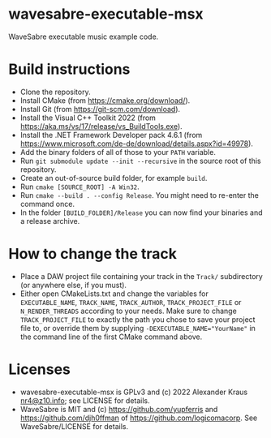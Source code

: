 # wavesabre-executable-msx
WaveSabre executable music example code.

# Build instructions
* Clone the repository.
* Install CMake (from <https://cmake.org/download/>).
* Install Git (from <https://git-scm.com/download>).
* Install the Visual C++ Toolkit 2022 (from <https://aka.ms/vs/17/release/vs_BuildTools.exe>).
* Install the .NET Framework Developer pack 4.6.1 (from <https://www.microsoft.com/de-de/download/details.aspx?id=49978>).
* Add the binary folders of all of those to your `PATH` variable.
* Run `git submodule update --init --recursive` in the source root of this repository.
* Create an out-of-source build folder, for example `build`.
* Run `cmake [SOURCE_ROOT] -A Win32`.
* Run `cmake --build . --config Release`. You might need to re-enter the command once.
* In the folder `[BUILD_FOLDER]/Release` you can now find your binaries and a release archive.

# How to change the track
* Place a DAW project file containing your track in the `Track/` subdirectory (or anywhere else, if you must).
* Either open CMakeLists.txt and change the variables for `EXECUTABLE_NAME`, `TRACK_NAME`, `TRACK_AUTHOR`, `TRACK_PROJECT_FILE` or `N_RENDER_THREADS` according to your needs. Make sure to change `TRACK_PROJECT_FILE` to exactly the path you chose to save your project file to, or override them by supplying `-DEXECUTABLE_NAME="YourName"` in the command line of the first CMake command above.

# Licenses
* wavesabre-executable-msx is GPLv3 and (c) 2022 Alexander Kraus <nr4@z10.info>; see LICENSE for details.
* WaveSabre is MIT and (c) <https://github.com/yupferris> and <https://github.com/djh0ffman> of <https://github.com/logicomacorp>. See WaveSabre/LICENSE for details.
